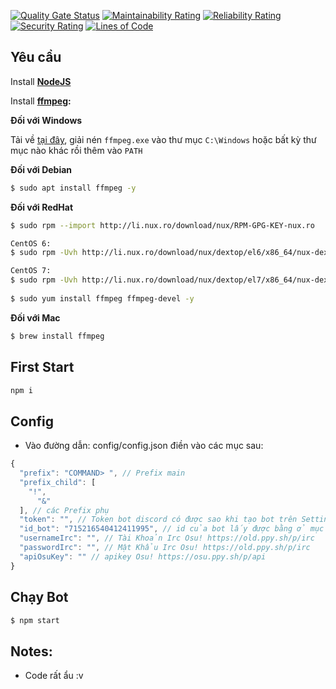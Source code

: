 [![Quality Gate Status](https://sonarcloud.io/api/project_badges/measure?project=Hknight-official_bot-discordjs-vn&metric=alert_status)](https://sonarcloud.io/dashboard?id=Hknight-official_bot-discordjs-vn)
[![Maintainability Rating](https://sonarcloud.io/api/project_badges/measure?project=Hknight-official_bot-discordjs-vn&metric=sqale_rating)](https://sonarcloud.io/dashboard?id=Hknight-official_bot-discordjs-vn)
[![Reliability Rating](https://sonarcloud.io/api/project_badges/measure?project=Hknight-official_bot-discordjs-vn&metric=reliability_rating)](https://sonarcloud.io/dashboard?id=Hknight-official_bot-discordjs-vn)
[![Security Rating](https://sonarcloud.io/api/project_badges/measure?project=Hknight-official_bot-discordjs-vn&metric=security_rating)](https://sonarcloud.io/dashboard?id=Hknight-official_bot-discordjs-vn)
[![Lines of Code](https://sonarcloud.io/api/project_badges/measure?project=Hknight-official_bot-discordjs-vn&metric=ncloc)](https://sonarcloud.io/dashboard?id=Hknight-official_bot-discordjs-vn)
## Yêu cầu
 Install **[NodeJS](https://nodejs.org/en/download/)**

 Install **[ffmpeg](https://www.ffmpeg.org/download.html):** 
 
**Đối với Windows** 
    
Tải về [tại đây](https://ffmpeg.zeranoe.com/builds/), giải nén `ffmpeg.exe` vào thư mục `C:\Windows` hoặc bất kỳ thư mục nào khác rồi thêm vào `PATH`
    
**Đối với Debian**
    
```bash
$ sudo apt install ffmpeg -y
```

**Đối với RedHat**

```bash
$ sudo rpm --import http://li.nux.ro/download/nux/RPM-GPG-KEY-nux.ro

CentOS 6: 
$ sudo rpm -Uvh http://li.nux.ro/download/nux/dextop/el6/x86_64/nux-dextop-release-0-2.el6.nux.noarch.rpm

CentOS 7: 
$ sudo rpm -Uvh http://li.nux.ro/download/nux/dextop/el7/x86_64/nux-dextop-release-0-5.el7.nux.noarch.rpm
    
$ sudo yum install ffmpeg ffmpeg-devel -y
```


**Đối với Mac**
```bash
$ brew install ffmpeg
```

## First Start
```bash
npm i
```

## Config
* Vào đường dẫn: config/config.json điền vào các mục sau: 
```js
{
  "prefix": "COMMAND> ", // Prefix main
  "prefix_child": [
    "!",
	  "&"
  ], // các Prefix phụ  
  "token": "", // Token bot discord có được sao khi tạo bot trên Settings > Bot > TOKEN
  "id_bot": "715216540412411995", // id của bot lấy được bằng ở mục Settings > Generator Information > CLIENT ID
  "usernameIrc": "", // Tài Khoản Irc Osu! https://old.ppy.sh/p/irc
  "passwordIrc": "", // Mật Khẩu Irc Osu! https://old.ppy.sh/p/irc
  "apiOsuKey": "" // apikey Osu! https://osu.ppy.sh/p/api
}

```

## Chạy Bot 
```bash
$ npm start
```
## Notes: 
  * Code rất ẩu :v   

